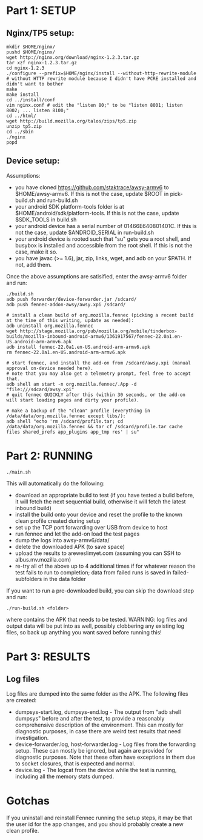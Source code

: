 Part 1: SETUP
=============

Nginx/TP5 setup:
----------------

    mkdir $HOME/nginx/
    pushd $HOME/nginx/
    wget http://nginx.org/download/nginx-1.2.3.tar.gz
    tar xzf nginx-1.2.3.tar.gz
    cd nginx-1.2.3
    ./configure --prefix=$HOME/nginx/install --without-http-rewrite-module  # without HTTP rewrite module because I didn't have PCRE installed and didn't want to bother
    make
    make install
    cd ../install/conf
    vim nginx.conf # edit the "listen 80;" to be "listen 8001; listen 8002; ... listen 8100;"
    cd ../html/
    wget http://build.mozilla.org/talos/zips/tp5.zip
    unzip tp5.zip
    cd ../sbin
    ./nginx
    popd

Device setup:
-------------

Assumptions:
* you have cloned https://github.com/staktrace/awsy-armv6 to $HOME/awsy-armv6. If this is not the case, update $ROOT in pick-build.sh and run-build.sh
* your android SDK platform-tools folder is at $HOME/android/sdk/platform-tools. If this is not the case, update $SDK_TOOLS in build.sh
* your android device has a serial number of 01466E640801401C. If this is not the case, update $ANDROID_SERIAL in run-build.sh
* your android device is rooted such that "su" gets you a root shell, and busybox is installed and accessible from the root shell. If this is not the case, make it so.
* you have javac (>= 1.6), jar, zip, links, wget, and adb on your $PATH. If not, add them.

Once the above assumptions are satisified, enter the awsy-armv6 folder and run:

    ./build.sh
    adb push forwarder/device-forwarder.jar /sdcard/
    adb push fennec-addon-awsy/awsy.xpi /sdcard/
    
    # install a clean build of org.mozilla.fennec (picking a recent build at the time of this writing, update as needed):
    adb uninstall org.mozilla.fennec
    wget http://stage.mozilla.org/pub/mozilla.org/mobile/tinderbox-builds/mozilla-inbound-android-armv6/1361917567/fennec-22.0a1.en-US.android-arm-armv6.apk
    adb install fennec-22.0a1.en-US.android-arm-armv6.apk
    rm fennec-22.0a1.en-US.android-arm-armv6.apk

    # start fennec, and install the add-on from /sdcard/awsy.xpi (manual approval on-device needed here).
    # note that you may also get a telemetry prompt, feel free to accept that.
    adb shell am start -n org.mozilla.fennec/.App -d "file:///sdcard/awsy.xpi"
    # quit fennec QUICKLY after this (within 30 seconds, or the add-on will start loading pages and dirty your profile).

    # make a backup of the "clean" profile (everything in /data/data/org.mozilla.fennec except libs/):
    adb shell "echo 'rm /sdcard/profile.tar; cd /data/data/org.mozilla.fennec && tar cf /sdcard/profile.tar cache files shared_prefs app_plugins app_tmp res' | su"

Part 2: RUNNING
===============

    ./main.sh

This will automatically do the following:
* download an appropriate build to test (if you have tested a build before, it will fetch the next sequential build, otherwise it will fetch the latest inbound build)
* install the build onto your device and reset the profile to the known clean profile created during setup
* set up the TCP port forwarding over USB from device to host
* run fennec and let the add-on load the test pages
* dump the logs into awsy-armv6/data/<buildid>
* delete the downloaded APK (to save space)
* upload the results to areweslimyet.com (assuming you can SSH to albus.mv.mozilla.com)
* re-try all of the above up to 4 additional times if for whatever reason the test fails to run to completion; data from failed runs is saved in failed-<n> subfolders in the data folder

If you want to run a pre-downloaded build, you can skip the download step and run:

    ./run-build.sh <folder>

where <folder> contains the APK that needs to be tested.
WARNING: log files and output data will be put into <folder> as well, possibly clobbering any existing log files, so back up anything you want saved before running this!

Part 3: RESULTS
===============

Log files
---------

Log files are dumped into the same folder as the APK. The following files are created:
* dumpsys-start.log, dumpsys-end.log - The output from "adb shell dumpsys" before and after the test, to provide a reasonably comprehensive description of the environment. This can mostly for diagnostic purposes, in case there are weird test results that need investigation.
* device-forwarder.log, host-forwarder.log - Log files from the forwarding setup. These can mostly be ignored, but again are provided for diagnostic purposes. Note that these often have exceptions in them due to socket closures, that is expected and normal.
* device.log - The logcat from the device while the test is running, including all the memory stats dumped.

Gotchas
=======

If you uninstall and reinstall Fennec running the setup steps, it may be that the user id for the app changes, and you should probably create a new clean profile.
